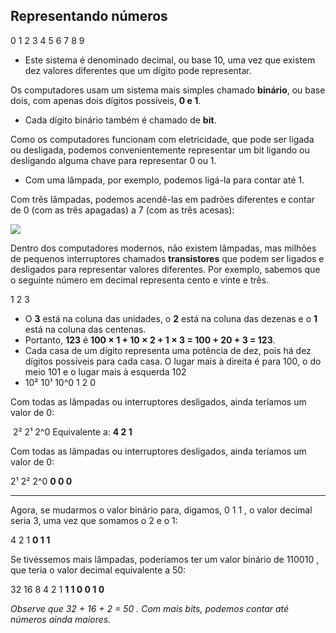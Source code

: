 ## Representando números 

0 1 2 3 4 5 6 7 8 9 

- Este sistema é denominado decimal, ou base 10, uma vez que existem dez valores diferentes que um dígito pode representar.

Os computadores usam um sistema mais simples chamado **binário**, ou base dois, com apenas dois dígitos possíveis, **0 e 1**.

- Cada dígito binário também é chamado de **bit**.

Como os computadores funcionam com eletricidade, que pode ser ligada ou desligada, podemos convenientemente representar um bit ligando ou desligando alguma chave para representar 0 ou 1.

- Com uma lâmpada, por exemplo, podemos ligá-la para contar até 1.

Com três lâmpadas, podemos acendê-las em padrões diferentes e contar de 0 (com as três apagadas) a 7 (com as três acesas):

![](https://edools-3-production.s3.amazonaws.com/org-6988%2Fschool-7227%2F06b5e354f9340b3effa3ff030e9cf460%2Fbinary.png)

Dentro dos computadores modernos, não existem lâmpadas, mas milhões de pequenos interruptores chamados **transistores** que podem ser ligados e desligados para representar valores diferentes. Por exemplo, sabemos que o seguinte número em decimal representa cento e vinte e três.

1 2 3

- O **3** está na coluna das unidades, o **2** está na coluna das dezenas e o **1** está na coluna das centenas.
- Portanto, **123** é **100 × 1 + 10 × 2 + 1 × 3 = 100 + 20 + 3 = 123**.
- Cada casa de um dígito representa uma potência de dez, pois há dez dígitos possíveis para cada casa. O lugar mais à direita é para 100, o do meio 101 e o lugar mais à esquerda 102
- 10² 10¹ 10^0
  1     2     0 

Com todas as lâmpadas ou interruptores desligados, ainda teríamos um valor de 0: 

​                            2²  2¹  2^0
Equivalente a:   **4   2   1**

Com todas as lâmpadas ou interruptores desligados, ainda teríamos um valor de 0:

2¹  2²  2^0
**0   0    0**

-------------------------------------------------------------------------------------------------------------------------

Agora, se mudarmos o valor binário para, digamos, 0 1 1 , o valor decimal seria 3, uma vez que somamos o 2 e o 1:

4  2  1
**0  1  1**

Se tivéssemos mais lâmpadas, poderíamos ter um valor binário de 110010 , que teria o valor decimal equivalente a 50:

32  16  8  4  2  1
**1   1   0  0  1  0**

*Observe que 32 + 16 + 2 = 50 . Com mais bits, podemos contar até números ainda maiores.*
